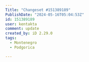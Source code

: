 ```yaml
---
Title: "Changeset #151389189"
PublishDate: "2024-05-16T05:04:53Z"
id: 151389189
user: kentakta
comment: update
created_by: iD 2.29.0
tags:
  - Montenegro
  - Podgorica

---
```

